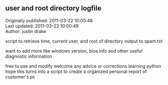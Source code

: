 ## user and root directory logfile  
Originally published: 2011-03-22 10:00:48  
Last updated: 2011-03-22 10:00:49  
Author: justin drake  
  
script to retrieve time, current user, and root of directory
output to spam.txt

want to add more like windows version, bios info and other useful diagnostic information  

free to use and modify 
welcome any advice or corrections 
learning python hope this turns into a script to create a organized personal report of customer's pc